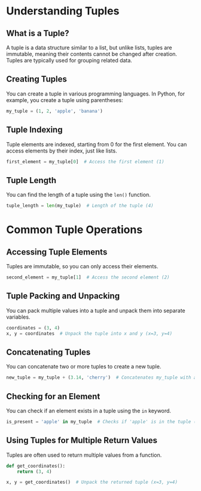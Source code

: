 # Understanding Tuples

## What is a Tuple?
A tuple is a data structure similar to a list, but unlike lists, tuples are immutable, meaning their contents cannot be changed after creation. Tuples are typically used for grouping related data.

## Creating Tuples
You can create a tuple in various programming languages. In Python, for example, you create a tuple using parentheses:
```python
my_tuple = (1, 2, 'apple', 'banana')
```

## Tuple Indexing
Tuple elements are indexed, starting from 0 for the first element. You can access elements by their index, just like lists.
```python
first_element = my_tuple[0]  # Access the first element (1)
```

## Tuple Length
You can find the length of a tuple using the `len()` function.
```python
tuple_length = len(my_tuple)  # Length of the tuple (4)
```

# Common Tuple Operations

## Accessing Tuple Elements
Tuples are immutable, so you can only access their elements.
```python
second_element = my_tuple[1]  # Access the second element (2)
```

## Tuple Packing and Unpacking
You can pack multiple values into a tuple and unpack them into separate variables.
```python
coordinates = (3, 4)
x, y = coordinates  # Unpack the tuple into x and y (x=3, y=4)
```

## Concatenating Tuples
You can concatenate two or more tuples to create a new tuple.
```python
new_tuple = my_tuple + (3.14, 'cherry')  # Concatenates my_tuple with a new tuple
```

## Checking for an Element
You can check if an element exists in a tuple using the `in` keyword.
```python
is_present = 'apple' in my_tuple  # Checks if 'apple' is in the tuple (True)
```

## Using Tuples for Multiple Return Values
Tuples are often used to return multiple values from a function.
```python
def get_coordinates():
    return (3, 4)

x, y = get_coordinates()  # Unpack the returned tuple (x=3, y=4)
```
